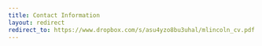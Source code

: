```yaml
---
title: Contact Information
layout: redirect
redirect_to: https://www.dropbox.com/s/asu4yzo8bu3uhal/mlincoln_cv.pdf
---
```


